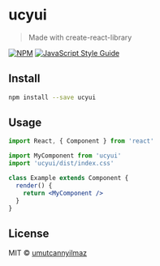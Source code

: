 # ucyui

> Made with create-react-library

[![NPM](https://img.shields.io/npm/v/ucyui.svg)](https://www.npmjs.com/package/ucyui) [![JavaScript Style Guide](https://img.shields.io/badge/code_style-standard-brightgreen.svg)](https://standardjs.com)

## Install

```bash
npm install --save ucyui
```

## Usage

```jsx
import React, { Component } from 'react'

import MyComponent from 'ucyui'
import 'ucyui/dist/index.css'

class Example extends Component {
  render() {
    return <MyComponent />
  }
}
```

## License

MIT © [umutcannyilmaz](https://github.com/umutcannyilmaz)
